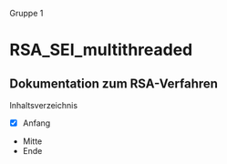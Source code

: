 Gruppe 1
# **RSA_SEI_multithreaded**

## Dokumentation zum RSA-Verfahren
Inhaltsverzeichnis
* [X] Anfang
* Mitte
* Ende
